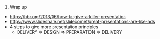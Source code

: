 1. Wrap up
  - https://hbr.org/2013/06/how-to-give-a-killer-presentation
  - https://www.slideshare.net/slidecomet/great-presentations-are-like-ads
  - 4 steps to give more presentation principles
    - DELIVERY => DESIGN => PREPARATION => DELIVERY